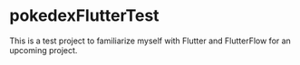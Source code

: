 # pokedexFlutterTest
This is a test project to familiarize myself with Flutter and FlutterFlow for an upcoming project.
